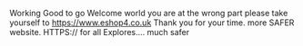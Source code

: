 Working
Good to go
Welcome world you are at the wrong part please take yourself to https://www.eshop4.co.uk 
Thank you for your time. more SAFER website. HTTPS:// for all Explores.... much safer
